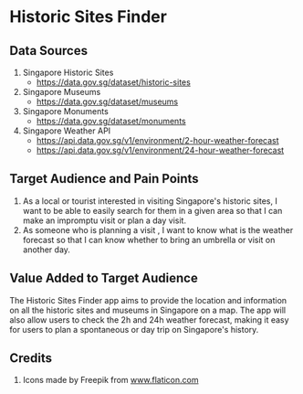 # Historic Sites Finder
## Data Sources
1. Singapore Historic Sites 
    - https://data.gov.sg/dataset/historic-sites
2. Singapore Museums 
    - https://data.gov.sg/dataset/museums
3. Singapore Monuments 
    - https://data.gov.sg/dataset/monuments
4. Singapore Weather API 
    - https://api.data.gov.sg/v1/environment/2-hour-weather-forecast 
    - https://api.data.gov.sg/v1/environment/24-hour-weather-forecast

## Target Audience and Pain Points
1. As a local or tourist interested in visiting Singapore's historic sites, I want to be able to easily search for them in a given area so that I can make an impromptu visit or plan a day visit.
2. As someone who is planning a visit , I want to know what is the weather forecast so that I can know whether to bring an umbrella or visit on another day.
 
## Value Added to Target Audience
The Historic Sites Finder app aims to provide the location and information on all the historic sites and museums in Singapore on a map. The app will also allow users to check the 2h and 24h weather forecast, making it easy for users to plan a spontaneous or day trip on Singapore's history.

## Credits
1. Icons made by Freepik from www.flaticon.com